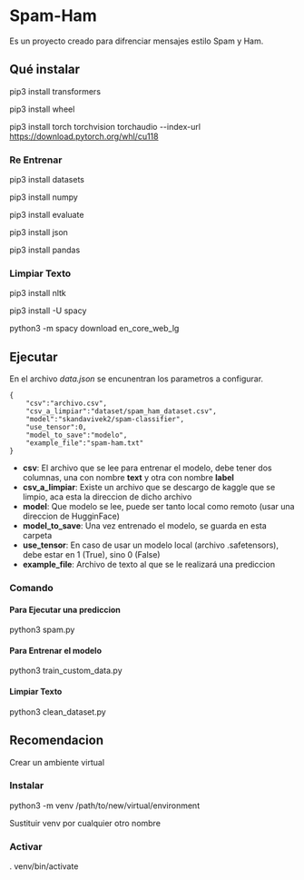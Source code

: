 # Spam-Ham

Es un proyecto creado para difrenciar mensajes estilo Spam y Ham.

## Qué instalar

pip3 install transformers

pip3 install wheel

pip3 install torch torchvision torchaudio --index-url https://download.pytorch.org/whl/cu118

### Re Entrenar

pip3 install datasets 

pip3 install numpy

pip3 install evaluate

pip3 install json

pip3 install pandas

### Limpiar Texto

pip3 install nltk

pip3 install -U spacy

python3 -m spacy download en_core_web_lg

## Ejecutar

En el archivo *data.json* se encunentran los parametros a configurar.
```
{
    "csv":"archivo.csv",
    "csv_a_limpiar":"dataset/spam_ham_dataset.csv",
    "model":"skandavivek2/spam-classifier",
    "use_tensor":0,
    "model_to_save":"modelo",
    "example_file":"spam-ham.txt"
}
```
 - **csv**: El archivo que se lee para entrenar el modelo, debe tener dos columnas, una con nombre **text** y otra con nombre **label**
 - **csv_a_limpiar**: Existe un archivo que se descargo de kaggle que se limpio, aca esta la direccion de dicho archivo
 - **model**: Que modelo se lee, puede ser tanto local como remoto (usar una direccion de HugginFace)
 - **model_to_save**: Una vez entrenado el modelo, se guarda en esta carpeta
 - **use_tensor**: En caso de usar un modelo local (archivo .safetensors), debe estar en 1 (True), sino 0 (False)
 - **example_file**: Archivo de texto al que se le realizará una prediccion

### Comando

#### Para Ejecutar una prediccion

python3 spam.py

#### Para Entrenar el modelo

python3 train_custom_data.py

#### Limpiar Texto

python3 clean_dataset.py

## Recomendacion

Crear un ambiente virtual

### Instalar

python3 -m venv /path/to/new/virtual/environment

Sustituir venv por cualquier otro nombre

### Activar

. venv/bin/activate

